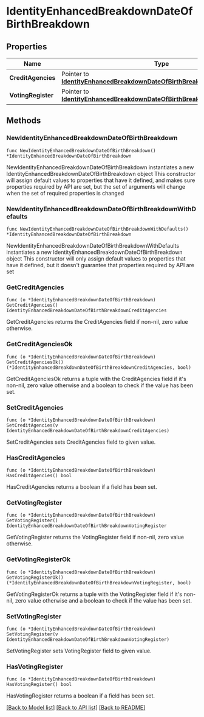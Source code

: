 # IdentityEnhancedBreakdownDateOfBirthBreakdown

## Properties

Name | Type | Description | Notes
------------ | ------------- | ------------- | -------------
**CreditAgencies** | Pointer to [**IdentityEnhancedBreakdownDateOfBirthBreakdownCreditAgencies**](IdentityEnhancedBreakdownDateOfBirthBreakdownCreditAgencies.md) |  | [optional] 
**VotingRegister** | Pointer to [**IdentityEnhancedBreakdownDateOfBirthBreakdownVotingRegister**](IdentityEnhancedBreakdownDateOfBirthBreakdownVotingRegister.md) |  | [optional] 

## Methods

### NewIdentityEnhancedBreakdownDateOfBirthBreakdown

`func NewIdentityEnhancedBreakdownDateOfBirthBreakdown() *IdentityEnhancedBreakdownDateOfBirthBreakdown`

NewIdentityEnhancedBreakdownDateOfBirthBreakdown instantiates a new IdentityEnhancedBreakdownDateOfBirthBreakdown object
This constructor will assign default values to properties that have it defined,
and makes sure properties required by API are set, but the set of arguments
will change when the set of required properties is changed

### NewIdentityEnhancedBreakdownDateOfBirthBreakdownWithDefaults

`func NewIdentityEnhancedBreakdownDateOfBirthBreakdownWithDefaults() *IdentityEnhancedBreakdownDateOfBirthBreakdown`

NewIdentityEnhancedBreakdownDateOfBirthBreakdownWithDefaults instantiates a new IdentityEnhancedBreakdownDateOfBirthBreakdown object
This constructor will only assign default values to properties that have it defined,
but it doesn't guarantee that properties required by API are set

### GetCreditAgencies

`func (o *IdentityEnhancedBreakdownDateOfBirthBreakdown) GetCreditAgencies() IdentityEnhancedBreakdownDateOfBirthBreakdownCreditAgencies`

GetCreditAgencies returns the CreditAgencies field if non-nil, zero value otherwise.

### GetCreditAgenciesOk

`func (o *IdentityEnhancedBreakdownDateOfBirthBreakdown) GetCreditAgenciesOk() (*IdentityEnhancedBreakdownDateOfBirthBreakdownCreditAgencies, bool)`

GetCreditAgenciesOk returns a tuple with the CreditAgencies field if it's non-nil, zero value otherwise
and a boolean to check if the value has been set.

### SetCreditAgencies

`func (o *IdentityEnhancedBreakdownDateOfBirthBreakdown) SetCreditAgencies(v IdentityEnhancedBreakdownDateOfBirthBreakdownCreditAgencies)`

SetCreditAgencies sets CreditAgencies field to given value.

### HasCreditAgencies

`func (o *IdentityEnhancedBreakdownDateOfBirthBreakdown) HasCreditAgencies() bool`

HasCreditAgencies returns a boolean if a field has been set.

### GetVotingRegister

`func (o *IdentityEnhancedBreakdownDateOfBirthBreakdown) GetVotingRegister() IdentityEnhancedBreakdownDateOfBirthBreakdownVotingRegister`

GetVotingRegister returns the VotingRegister field if non-nil, zero value otherwise.

### GetVotingRegisterOk

`func (o *IdentityEnhancedBreakdownDateOfBirthBreakdown) GetVotingRegisterOk() (*IdentityEnhancedBreakdownDateOfBirthBreakdownVotingRegister, bool)`

GetVotingRegisterOk returns a tuple with the VotingRegister field if it's non-nil, zero value otherwise
and a boolean to check if the value has been set.

### SetVotingRegister

`func (o *IdentityEnhancedBreakdownDateOfBirthBreakdown) SetVotingRegister(v IdentityEnhancedBreakdownDateOfBirthBreakdownVotingRegister)`

SetVotingRegister sets VotingRegister field to given value.

### HasVotingRegister

`func (o *IdentityEnhancedBreakdownDateOfBirthBreakdown) HasVotingRegister() bool`

HasVotingRegister returns a boolean if a field has been set.


[[Back to Model list]](../README.md#documentation-for-models) [[Back to API list]](../README.md#documentation-for-api-endpoints) [[Back to README]](../README.md)


